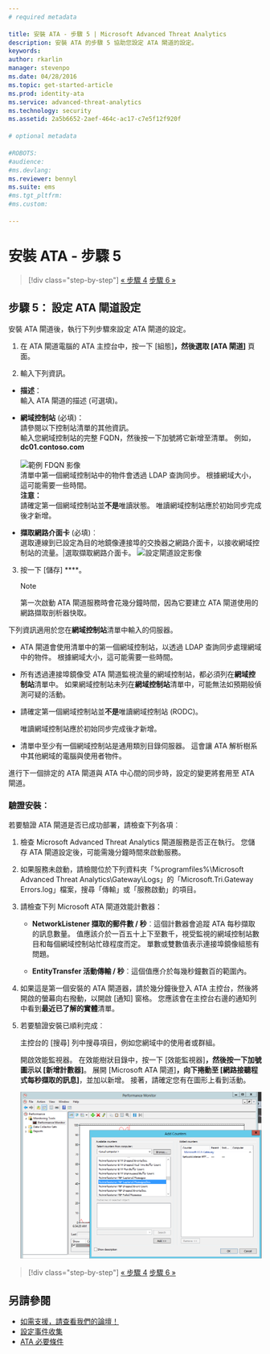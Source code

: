```yaml
---
# required metadata

title: 安裝 ATA - 步驟 5 | Microsoft Advanced Threat Analytics
description: 安裝 ATA 的步驟 5 協助您設定 ATA 閘道的設定。
keywords:
author: rkarlin
manager: stevenpo
ms.date: 04/28/2016
ms.topic: get-started-article
ms.prod: identity-ata
ms.service: advanced-threat-analytics
ms.technology: security
ms.assetid: 2a5b6652-2aef-464c-ac17-c7e5f12f920f

# optional metadata

#ROBOTS:
#audience:
#ms.devlang:
ms.reviewer: bennyl
ms.suite: ems
#ms.tgt_pltfrm:
#ms.custom:

---
```


# 安裝 ATA - 步驟 5

>[!div class="step-by-step"]
[« 步驟 4](install-ata-step4.md)
[步驟 6 »](install-ata-step6.md)


## 步驟 5： 設定 ATA 閘道設定
安裝 ATA 閘道後，執行下列步驟來設定 ATA 閘道的設定。

1.  在 ATA 閘道電腦的 ATA 主控台中，按一下 [組態]****，然後選取 [ATA 閘道]**** 頁面。

2.  輸入下列資訊。



  - **描述**： <br>輸入 ATA 閘道的描述 (可選填)。
  - **網域控制站** (必填)： <br>請參閱以下控制站清單的其他資訊。<br>輸入您網域控制站的完整 FQDN，然後按一下加號將它新增至清單。 例如，**dc01.contoso.com**<br /><br />![範例 FDQN 影像](media/ATAGWDomainController.png)<br>清單中第一個網域控制站中的物件會透過 LDAP 查詢同步。 根據網域大小，這可能需要一些時間。<br>
  **注意：** <br>請確定第一個網域控制站並**不是**唯讀狀態。 唯讀網域控制站應於初始同步完成後才新增。<br>


 - **擷取網路介面卡** (必填)︰<br>選取連線到已設定為目的地鏡像連接埠的交換器之網路介面卡，以接收網域控制站的流量。|選取擷取網路介面卡。
    ![設定閘道設定影像](media/ATA-Config-GW-Settings.jpg)

3.  按一下 [儲存] ****。

    > [!NOTE]
    > 第一次啟動 ATA 閘道服務時會花幾分鐘時間，因為它要建立 ATA 閘道使用的網路擷取剖析器快取。

下列資訊適用於您在**網域控制站**清單中輸入的伺服器。

-   ATA 閘道會使用清單中的第一個網域控制站，以透過 LDAP 查詢同步處理網域中的物件。 根據網域大小，這可能需要一些時間。

-   所有透過連接埠鏡像受 ATA 閘道監視流量的網域控制站，都必須列在**網域控制站**清單中。 如果網域控制站未列在**網域控制站**清單中，可能無法如預期般偵測可疑的活動。

-   請確定第一個網域控制站並**不是**唯讀網域控制站 (RODC)。

    唯讀網域控制站應於初始同步完成後才新增。

-   清單中至少有一個網域控制站是通用類別目錄伺服器。 這會讓 ATA 解析樹系中其他網域的電腦與使用者物件。

進行下一個排定的 ATA 閘道與 ATA 中心間的同步時，設定的變更將套用至 ATA 閘道。

### 驗證安裝︰
若要驗證 ATA 閘道是否已成功部署，請檢查下列各項︰

1.  檢查 Microsoft Advanced Threat Analytics 閘道服務是否正在執行。 您儲存 ATA 閘道設定後，可能需幾分鐘時間來啟動服務。

2.  如果服務未啟動，請檢閱位於下列資料夾「%programfiles%\Microsoft Advanced Threat Analytics\Gateway\Logs」的「Microsoft.Tri.Gateway Errors.log」檔案，搜尋「傳輸」或「服務啟動」的項目。

3.  請檢查下列 Microsoft ATA 閘道效能計數器：

    -   **NetworkListener 擷取的郵件數 / 秒**︰這個計數器會追蹤 ATA 每秒擷取的訊息數量。 值應該介於一百五十上下至數千，視受監視的網域控制站數目和每個網域控制站忙碌程度而定。 單數或雙數值表示連接埠鏡像組態有問題。

    -   **EntityTransfer 活動傳輸 / 秒**︰這個值應介於每幾秒鐘數百的範圍內。

4.  如果這是第一個安裝的 ATA 閘道器，請於幾分鐘後登入 ATA 主控台，然後將開啟的螢幕向右撥動，以開啟 [通知] 窗格。 您應該會在主控台右邊的通知列中看到**最近已了解的實體**清單。

5.  若要驗證安裝已順利完成︰

    主控台的 [搜尋] 列中搜尋項目，例如您網域中的使用者或群組。

    開啟效能監視器。 在效能樹狀目錄中，按一下 [效能監視器]****，然後按一下加號圖示以 [新增計數器]****。 展開 [Microsoft ATA 閘道]****，向下捲動至 [網路接聽程式每秒擷取的訊息]****，並加以新增。 接著，請確定您有在圖形上看到活動。

    ![新增效能計數器影像](media/ATA-performance-monitoring-add-counters.png)


>[!div class="step-by-step"]
[« 步驟 4](install-ata-step4.md)
[步驟 6 »](install-ata-step6.md)

## 另請參閱

- [如需支援，請查看我們的論壇！](https://social.technet.microsoft.com/Forums/security/en-US/home?forum=mata)
- [設定事件收集](/advanced-threat-analytics/plandesign/configure-event-collection)
- [ATA 必要條件](/advanced-threat-analytics/plandesign/ata-prerequisites)


<!--HONumber=Apr16_HO2-->


